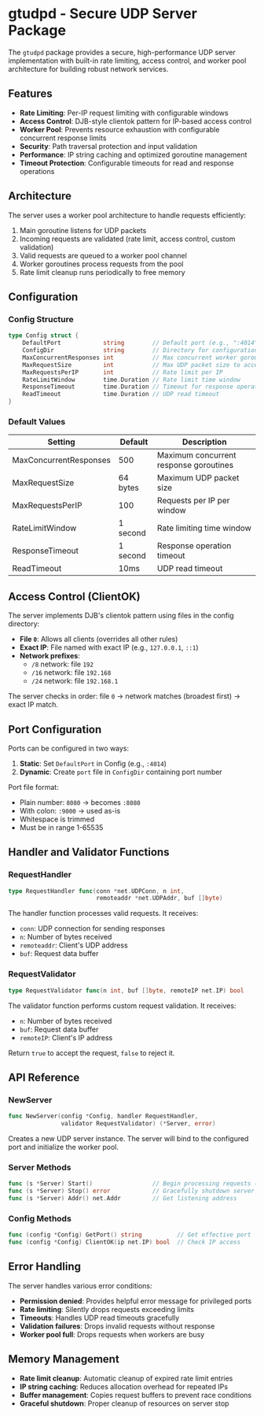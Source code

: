 # gtudpd - Secure UDP Server Package

The `gtudpd` package provides a secure, high-performance UDP server
implementation with built-in rate limiting, access control, and worker pool
architecture for building robust network services.

## Features

- **Rate Limiting**: Per-IP request limiting with configurable windows
- **Access Control**: DJB-style clientok pattern for IP-based access
  control
- **Worker Pool**: Prevents resource exhaustion with configurable concurrent
  response limits
- **Security**: Path traversal protection and input validation
- **Performance**: IP string caching and optimized goroutine management
- **Timeout Protection**: Configurable timeouts for read and response operations

## Architecture

The server uses a worker pool architecture to handle requests efficiently:

1. Main goroutine listens for UDP packets
2. Incoming requests are validated (rate limit, access control,
   custom validation)
3. Valid requests are queued to a worker pool channel
4. Worker goroutines process requests from the pool
5. Rate limit cleanup runs periodically to free memory

## Configuration

### Config Structure

```go
type Config struct {
    DefaultPort            string        // Default port (e.g., ":4014")
    ConfigDir              string        // Directory for configuration files
    MaxConcurrentResponses int           // Max concurrent worker goroutines
    MaxRequestSize         int           // Max UDP packet size to accept
    MaxRequestsPerIP       int           // Rate limit per IP
    RateLimitWindow        time.Duration // Rate limit time window
    ResponseTimeout        time.Duration // Timeout for response operations
    ReadTimeout            time.Duration // UDP read timeout
}
```

### Default Values

| Setting | Default | Description |
|---------|---------|-------------|
| MaxConcurrentResponses | 500 | Maximum concurrent response goroutines |
| MaxRequestSize | 64 bytes | Maximum UDP packet size |
| MaxRequestsPerIP | 100 | Requests per IP per window |
| RateLimitWindow | 1 second | Rate limiting time window |
| ResponseTimeout | 1 second | Response operation timeout |
| ReadTimeout | 10ms | UDP read timeout |

## Access Control (ClientOK)

The server implements DJB's clientok pattern using files in the config
directory:

- **File `0`**: Allows all clients (overrides all other rules)
- **Exact IP**: File named with exact IP (e.g., `127.0.0.1`, `::1`)
- **Network prefixes**:
  - `/8` network: file `192`
  - `/16` network: file `192.168`
  - `/24` network: file `192.168.1`

The server checks in order: file `0` → network matches (broadest first)
→ exact IP match.

## Port Configuration

Ports can be configured in two ways:

1. **Static**: Set `DefaultPort` in Config (e.g., `:4014`)
2. **Dynamic**: Create `port` file in `ConfigDir` containing port
   number

Port file format:

- Plain number: `8080` → becomes `:8080`
- With colon: `:9000` → used as-is
- Whitespace is trimmed
- Must be in range 1-65535

## Handler and Validator Functions

### RequestHandler

```go
type RequestHandler func(conn *net.UDPConn, n int,
                         remoteaddr *net.UDPAddr, buf []byte)
```

The handler function processes valid requests. It receives:

- `conn`: UDP connection for sending responses
- `n`: Number of bytes received
- `remoteaddr`: Client's UDP address
- `buf`: Request data buffer

### RequestValidator

```go
type RequestValidator func(n int, buf []byte, remoteIP net.IP) bool
```

The validator function performs custom request validation. It receives:

- `n`: Number of bytes received
- `buf`: Request data buffer
- `remoteIP`: Client's IP address

Return `true` to accept the request, `false` to reject it.

## API Reference

### NewServer

```go
func NewServer(config *Config, handler RequestHandler,
               validator RequestValidator) (*Server, error)
```

Creates a new UDP server instance. The server will bind to the
configured port and initialize the worker pool.

### Server Methods

```go
func (s *Server) Start()                 // Begin processing requests (blocking)
func (s *Server) Stop() error            // Gracefully shutdown server
func (s *Server) Addr() net.Addr         // Get listening address
```

### Config Methods

```go
func (config *Config) GetPort() string          // Get effective port
func (config *Config) ClientOK(ip net.IP) bool  // Check IP access
```

## Error Handling

The server handles various error conditions:

- **Permission denied**: Provides helpful error message for privileged ports
- **Rate limiting**: Silently drops requests exceeding limits
- **Timeouts**: Handles UDP read timeouts gracefully
- **Validation failures**: Drops invalid requests without response
- **Worker pool full**: Drops requests when workers are busy

## Memory Management

- **Rate limit cleanup**: Automatic cleanup of expired rate limit entries
- **IP string caching**: Reduces allocation overhead for repeated IPs
- **Buffer management**: Copies request buffers to prevent race conditions
- **Graceful shutdown**: Proper cleanup of resources on server stop
